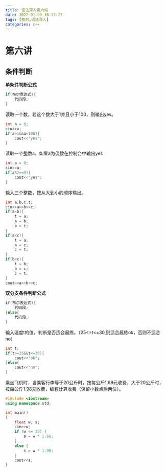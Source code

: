 ```yaml
---
title: 语法深入第六讲
date: 2022-01-09 16:32:27
tags: [教材,语法深入] 
categories: c++
---
```


# 第六讲

## 条件判断

**单条件判断公式**

```c++
if(布尔表达式){
    代码段;
}
```

读取一个数，若这个数大于1并且小于100，则输出yes。

```c++
int a = 0;
cin>>a;
if(a>1&&a<100){
    cout<<"yes";
}
```

读取一个整数a，如果a为偶数在控制台中输出yes

```c++
int a = 0;
cin>>a;
if(a%2==0){
    cout<<"yes";
}
```

输入三个整数，按从大到小的顺序输出。

```c++
int a,b,c,t;
cin>>a>>b>>c;
if(a<b){
    t = a;
    a = b;
    b = t;
}
if(a<c){
    t = a;
    a = c;
    c = t;
}
if(b<c){
    t = b;
    b = c;
    c = t;
}
cout<<a<<b<<c;
```

**双分支条件判断公式**

```c++
if(布尔表达式){
    代码段;
}else{
    代码段;
}
```

输入温度t的值，判断是否适合晨练。（25<=t<=30,则适合晨练ok，否则不适合no）

```c++
int t;
if(t>=25&&t<=30){
    cout<<"ok";
}else{
    cout<<"no";
}
```

乘坐飞机时，当乘客行李等于20公斤时，按每公斤1.68元收费，大于20公斤时，按每公斤1.98元收费，编程计算收费（保留小数点后两位）。

```c++
#include <iostream>
using namespace std;

int main()
{
	float w, s;
	cin>>w;
	if (w <= 20) {
		s = w * 1.68;
	}
	else {
		s = w * 1.98;
	}
    cout<<s;
}
```

